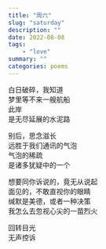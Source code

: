 ```yaml
---
title: "周六"
slug: "saturday"
description: ""
date: 2022-08-08
tags: 
    - "love"
summary: ""
categories: poems
---
```

白日破碎，我知道\
梦里等不来一艘航船\
此岸\
是无尽延展的水泥路

别后，思念滋长\
远胜于我们通讯的气泡\
气泡的稀疏\
是诸多犹疑中的一个

想要同你诉说的，竟无从说起\
面见的，不敢直视你的眼睛\
缄默是美德，或者一种决策\
我怎么去忽视心尖的一苗烈火

回转目光\
无声控诉
